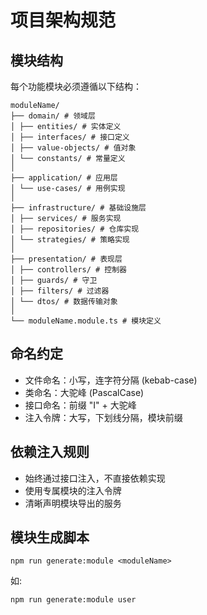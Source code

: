 # 项目架构规范

## 模块结构
每个功能模块必须遵循以下结构：

```
moduleName/
├── domain/ # 领域层
│ ├── entities/ # 实体定义
│ ├── interfaces/ # 接口定义
│ ├── value-objects/ # 值对象
│ └── constants/ # 常量定义
│
├── application/ # 应用层
│ └── use-cases/ # 用例实现
│
├── infrastructure/ # 基础设施层
│ ├── services/ # 服务实现
│ ├── repositories/ # 仓库实现
│ └── strategies/ # 策略实现
│
├── presentation/ # 表现层
│ ├── controllers/ # 控制器
│ ├── guards/ # 守卫
│ ├── filters/ # 过滤器
│ └── dtos/ # 数据传输对象
│
└── moduleName.module.ts # 模块定义
```

## 命名约定
- 文件命名：小写，连字符分隔 (kebab-case)
- 类命名：大驼峰 (PascalCase)
- 接口命名：前缀 "I" + 大驼峰
- 注入令牌：大写，下划线分隔，模块前缀

## 依赖注入规则
- 始终通过接口注入，不直接依赖实现
- 使用专属模块的注入令牌
- 清晰声明模块导出的服务

## 模块生成脚本
```
npm run generate:module <moduleName>
```
如:
```
npm run generate:module user
```
